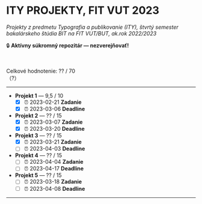 # ITY PROJEKTY, FIT VUT 2023 #

*Projekty z predmetu Typografia a publikovanie (ITY), štvrtý semester bakalárskeho štúdia BIT na FIT VUT/BUT, ak.rok 2022/2023*

🔒 **Aktívny súkromný repozitár — nezverejňovať!**
<!-- 🗄️ **Súkromný archivovaný repozitár!** -->
<!-- ⚠️ **Zverejnené pre archívne účely — nekopírujte, nula by Vás mrzela. Za nič také nenesiem žiadnu zodpovednosť!** Všetky odovzdané projekty prechádzajú kontrolou plagiátorstva, pri ktorej sa porovnávajú aj s dávnejšie odovzdanými riešeniami. -->
<br />

Celkové hodnotenie: ?? / 70<br />（?）

----------------------------------------------

* **Projekt 1** — 9,5 / 10
  * [X] ⏰ 2023-02-21 **Zadanie**
  * [X] ⏰ 2023-03-06 **Deadline**
* **Projekt 2** — ?? / 15
  * [X] ⏰ 2023-03-07 **Zadanie**
  * [X] ⏰ 2023-03-20 **Deadline**
* **Projekt 3** — ?? / 15
  * [X] ⏰ 2023-03-21 **Zadanie**
  * [ ] ⏰ 2023-04-03 **Deadline**
* **Projekt 4** — ?? / 15
  * [ ] ⏰ 2023-04-04 **Zadanie**
  * [ ] ⏰ 2023-04-17 **Deadline**
* **Projekt 5** — ?? / 15
  * [ ] ⏰ 2023-03-18 **Zadanie**
  * [ ] ⏰ 2023-04-08 **Deadline**

----------------------------------------------
